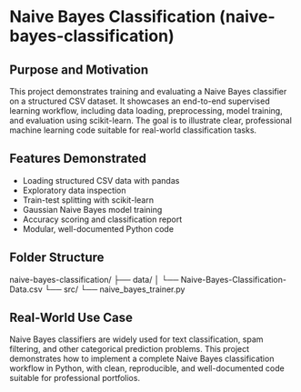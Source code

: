 # Naive Bayes Classification (naive-bayes-classification)

## Purpose and Motivation
This project demonstrates training and evaluating a Naive Bayes classifier on a structured CSV dataset. It showcases an end-to-end supervised learning workflow, including data loading, preprocessing, model training, and evaluation using scikit-learn. The goal is to illustrate clear, professional machine learning code suitable for real-world classification tasks.

## Features Demonstrated
- Loading structured CSV data with pandas
- Exploratory data inspection
- Train-test splitting with scikit-learn
- Gaussian Naive Bayes model training
- Accuracy scoring and classification report
- Modular, well-documented Python code

## Folder Structure
naive-bayes-classification/
├── data/
│   └── Naive-Bayes-Classification-Data.csv
└── src/
    └── naive_bayes_trainer.py

## Real-World Use Case
Naive Bayes classifiers are widely used for text classification, spam filtering, and other categorical prediction problems. This project demonstrates how to implement a complete Naive Bayes classification workflow in Python, with clean, reproducible, and well-documented code suitable for professional portfolios.